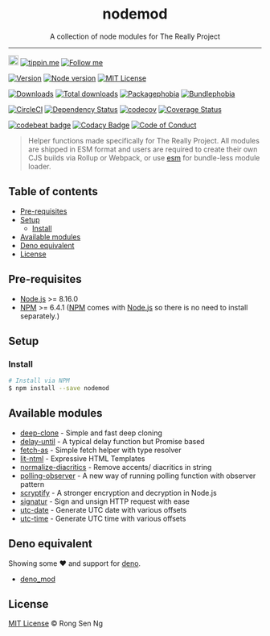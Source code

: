 <div align="center" style="text-align: center;">
  <h1 style="border-bottom: none;">nodemod</h1>

  <p>A collection of node modules for The Really Project</p>
</div>

<hr />

<a href="https://www.buymeacoffee.com/RLmMhgXFb" target="_blank" rel="noopener noreferrer"><img src="https://www.buymeacoffee.com/assets/img/custom_images/orange_img.png" alt="Buy Me A Coffee" style="height: 20px !important;width: auto !important;" ></a>
[![tippin.me][tippin-me-badge]][tippin-me-url]
[![Follow me][follow-me-badge]][follow-me-url]

[![Version][version-badge]][version-url]
[![Node version][node-version-badge]][node-version-url]
[![MIT License][mit-license-badge]][mit-license-url]

[![Downloads][downloads-badge]][downloads-url]
[![Total downloads][total-downloads-badge]][downloads-url]
[![Packagephobia][packagephobia-badge]][packagephobia-url]
[![Bundlephobia][bundlephobia-badge]][bundlephobia-url]

[![CircleCI][circleci-badge]][circleci-url]
[![Dependency Status][daviddm-badge]][daviddm-url]
[![codecov][codecov-badge]][codecov-url]
[![Coverage Status][coveralls-badge]][coveralls-url]

[![codebeat badge][codebeat-badge]][codebeat-url]
[![Codacy Badge][codacy-badge]][codacy-url]
[![Code of Conduct][coc-badge]][coc-url]

> Helper functions made specifically for The Really Project. All modules are shipped in ESM format and users are required to create their own CJS builds via Rollup or Webpack, or use [esm] for bundle-less module loader.

## Table of contents <!-- omit in toc -->

- [Pre-requisites](#pre-requisites)
- [Setup](#setup)
  - [Install](#install)
- [Available modules](#available-modules)
- [Deno equivalent](#deno-equivalent)
- [License](#license)

## Pre-requisites

- [Node.js][nodejs-url] >= 8.16.0
- [NPM][npm-url] >= 6.4.1 ([NPM][npm-url] comes with [Node.js][nodejs-url] so there is no need to install separately.)

## Setup

### Install

```sh
# Install via NPM
$ npm install --save nodemod
```

## Available modules

* [deep-clone] - Simple and fast deep cloning
* [delay-until] - A typical delay function but Promise based
* [fetch-as] - Simple fetch helper with type resolver
* [lit-ntml] - Expressive HTML Templates
* [normalize-diacritics] - Remove accents/ diacritics in string
* [polling-observer] - A new way of running polling function with observer pattern
* [scryptify] - A stronger encryption and decryption in Node.js
* [signatur] - Sign and unsign HTTP request with ease
* [utc-date] - Generate UTC date with various offsets
* [utc-time] - Generate UTC time with various offsets

## Deno equivalent

Showing some ❤️ and support for [deno].

* [deno_mod]

## License

[MIT License](https://motss.mit-license.org/) © Rong Sen Ng

<!-- References -->
[typescript-url]: https://github.com/Microsoft/TypeScript
[nodejs-url]: https://nodejs.org
[npm-url]: https://www.npmjs.com
[node-releases-url]: https://nodejs.org/en/download/releases
[deno]: https://github.com/denoland/deno
[deno_mod]: https://github.com/motss/deno_mod
[esm]: https://github.com/standard-things/esm

[deep-clone]: /src/deep-clone
[delay-until]: /src/delay-until
[fetch-as]: /src/fetch-as
[lit-ntml]: /src/lit-ntml
[normalize-diacritics]: /src/normalize-diacritics
[polling-observer]: /src/polling-observer
[scryptify]: /src/scryptify
[signatur]: /src/signatur
[utc-date]: /src/utc-date
[utc-time]: /src/utc-time

<!-- Badges -->
[tippin-me-badge]: https://badgen.net/badge/%E2%9A%A1%EF%B8%8Ftippin.me/@igarshmyb/F0918E
[follow-me-badge]: https://flat.badgen.net/twitter/follow/igarshmyb?icon=twitter

[version-badge]: https://flat.badgen.net/npm/v/nodemod?icon=npm
[node-version-badge]: https://flat.badgen.net/npm/node/nodemod
[mit-license-badge]: https://flat.badgen.net/npm/license/nodemod

[downloads-badge]: https://flat.badgen.net/npm/dm/nodemod
[total-downloads-badge]: https://flat.badgen.net/npm/dt/nodemod?label=total%20downloads
[packagephobia-badge]: https://flat.badgen.net/packagephobia/install/nodemod
[bundlephobia-badge]: https://flat.badgen.net/bundlephobia/minzip/nodemod

[circleci-badge]: https://flat.badgen.net/circleci/github/motss/node_mod?icon=circleci
[daviddm-badge]: https://flat.badgen.net/david/dep/motss/node_mod
[codecov-badge]: https://flat.badgen.net/codecov/c/github/motss/node_mod?label=codecov&icon=codecov
[coveralls-badge]: https://flat.badgen.net/coveralls/c/github/motss/node_mod?label=coveralls

[codebeat-badge]: https://codebeat.co/badges/060dcdf2-123d-430b-9c45-52bba50b5783
[codacy-badge]: https://api.codacy.com/project/badge/Grade/bbebe77f59434390aa1b27cd5acd92ed
[coc-badge]: https://flat.badgen.net/badge/code%20of/conduct/pink

<!-- Links -->
[tippin-me-url]: https://tippin.me/@igarshmyb
[follow-me-url]: https://twitter.com/igarshmyb?utm_source=github.com&amp;utm_medium=referral&amp;utm_content=motss/app-datepicker


[version-url]: https://www.npmjs.com/package/nodemod
[node-version-url]: https://nodejs.org/en/download
[mit-license-url]: https://github.com/motss/node_mod/blob/master/LICENSE

[downloads-url]: https://www.npmtrends.com/nodemod
[packagephobia-url]: https://packagephobia.now.sh/result?p=nodemod
[bundlephobia-url]: https://bundlephobia.com/result?p=nodemod

[circleci-url]: https://circleci.com/gh/motss/node_mod/tree/master
[daviddm-url]: https://david-dm.org/motss/node_mod
[codecov-url]: https://codecov.io/gh/motss/node_mod
[coveralls-url]: https://coveralls.io/github/motss/node_mod?branch=master

[codebeat-url]: https://codebeat.co/projects/github-com-motss-node_mod-master
[codacy-url]: https://www.codacy.com/app/motss/node_mod?utm_source=github.com&amp;utm_medium=referral&amp;utm_content=motss/node_mod&amp;utm_campaign=Badge_Grade
[coc-url]: https://github.com/motss/node_mod/blob/master/CODE_OF_CONDUCT.md

